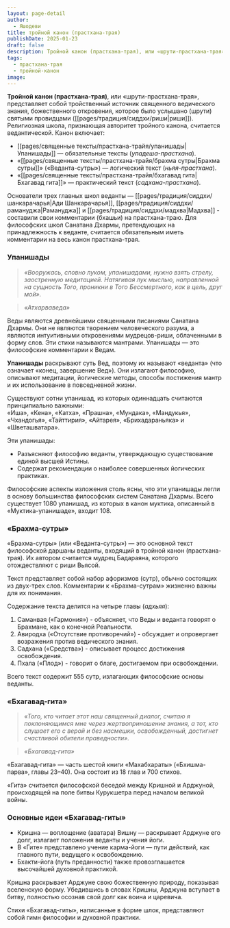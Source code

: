 ```yaml
---
layout: page-detail
author:
  - Яшодеви
title: тройной канон (прастхана-трая)
publishDate: 2025-01-23
draft: false
description: Тройной канон (прастхана-трая), или «шрути-прастхана-трая», представляет собой тройственный источник священного ведического знания, божественного откровения, которое было услышано (шрути) святыми провидцами (риши). Религиозная школа, признающая авторитет тройного канона, считается ведантической.
tags:
  - прастхана-трая
  - тройной-канон
image:
---
```

**Тройной канон (прастхана-трая)**, или «шрути-прастхана-трая», представляет собой тройственный источник священного ведического знания, божественного откровения, которое было услышано (шрути) святыми провидцами ([[pages/традиция/сиддхи/риши|риши]]). Религиозная школа, признающая авторитет тройного канона, считается ведантической. Канон включает:

- [[pages/священные тексты/прастхана-трайя/упанишады|Упанишады]] — обязательные тексты (_упадеша-прастхана_).
- «[[pages/священные тексты/прастхана-трайя/брахма сутры|Брахма сутры]]» («Веданта-сутры») — логический текст (_ньяя-прастхана_).
- «[[pages/священные тексты/прастхана-трайя/бхагавад гита|Бхагавад гита]]» — практический текст (_садхана-прастхана_).

Основатели трех главных школ веданты — [[pages/традиция/сиддхи/шанкарачарья|Ади Шанкарачарья]], [[pages/традиция/сиддхи/рамануджа|Рамануджа]] и [[pages/традиция/сиддхи/мадхва|Мадхва]] - составили свои комментарии (бхашьи) на прастхана-траю. Для философских школ Санатана Дхармы, претендующих на принадлежность к веданте, считается обязательным иметь комментарии на весь канон прастхана-трая.

### Упанишады

>*«Вооружась, словно луком, упанишадами, нужно взять стрелу, заостренную медитацией. Натягивая лук мыслью, направленной на сущность Того, проникни в Того Бессмертного, как в цель, друг мой».*  

>*«Атхарваведа»*

Веды являются древнейшими священными писаниями Санатана Дхармы. Они не являются творением человеческого разума, а являются интуитивными откровениями мудрецов-риши, облаченными в форму слов. Эти стихи называются мантрами. Упанишады — это философские комментарии к Ведам.

**Упанишады** раскрывают суть Вед, поэтому их называют «веданта» (что означает «конец, завершение Вед»). Они излагают философию, описывают медитации, йогические методы, способы постижения мантр и их использование в повседневной жизни.

Существуют сотни упанишад, из которых одиннадцать считаются принципиально важными:  
«Иша», «Кена», «Катха», «Прашна», «Мундака», «Мандукья», «Чхандогья», «Тайттирия», «Айтарея», «Брихадараньяка» и «Шветашватара».

Эти упанишады:

- Разъясняют философию веданты, утверждающую существование единой высшей Истины.
- Содержат рекомендации о наиболее совершенных йогических практиках.

Философские аспекты изложения столь ясны, что эти упанишады легли в основу большинства философских систем Санатана Дхармы. Всего существует 1080 упанишад, из которых в канон муктика, описанный в «Муктика-упанишаде», входит 108.

### «Брахма-сутры»

«Брахма-сутры» (или «Веданта-сутры») — это основной текст философской даршаны веданты, входящий в тройной канон (прастхана-трая). Их автором считается мудрец Бадараяна, которого отождествляют с риши Вьясой.

Текст представляет собой набор афоризмов (сутр), обычно состоящих из двух-трех слов. Комментарии к «Брахма-сутрам» жизненно важны для их понимания.

Содержание текста делится на четыре главы (_адхьяя_):

1. Саманвая («Гармония») - объясняет, что Веды и веданта говорят о Брахмане, как о конечной Реальности.
2. Авиродха («Отсутствие противоречий») - обсуждает и опровергает возражения против ведического знания.
3. Садхана («Средства») - описывает процесс достижения освобождения.
4. Пхала («Плод») - говорит о благе, достигаемом при освобождении.

Всего текст содержит 555 сутр, излагающих философские основы веданты.

### «Бхагавад-гита»

>*«Того, кто читает этот наш священный диалог, считаю я поклоняющимся мне через жертвоприношение знания, а тот, кто слушает его с верой и без насмешки, освобожденный, достигнет счастливой обители праведности».*
  
>*«Бхагавад-гита»*

«Бхагавад-гита» — часть шестой книги «Махабхараты» («Бхишма-парва», главы 23–40). Она состоит из 18 глав и 700 стихов.

«Гита» считается философской беседой между Кришной и Арджуной, происходящей на поле битвы Курукшетра перед началом великой войны.

### Основные идеи «Бхагавад-гиты»

- Кришна — воплощение (аватара) Вишну — раскрывает Арджуне его долг, излагает положения веданты и учения йоги.
- В «Гите» представлено учение карма-йоги — пути действий, как главного пути, ведущего к освобождению.
- Бхакти-йога (путь преданности) также провозглашается высочайшей духовной практикой.

Кришна раскрывает Арджуне свою божественную природу, показывая вселенскую форму. Убедившись в словах Кришны, Арджуна вступает в битву, полностью осознав свой долг как воина и царевича.

Стихи «Бхагавад-гиты», написанные в форме шлок, представляют собой гимн философии и духовной практики.